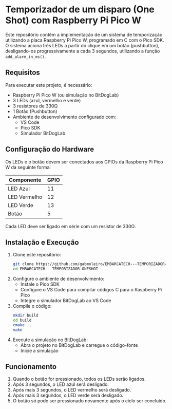 # Temporizador de um disparo (One Shot) com Raspberry Pi Pico W

Este repositório contém a implementação de um sistema de temporização utilizando a placa Raspberry Pi Pico W, programado em C com o Pico SDK. O sistema aciona três LEDs a partir do clique em um botão (pushbutton), desligando-os progressivamente a cada 3 segundos, utilizando a função `add_alarm_in_ms()`.

## Requisitos
Para executar este projeto, é necessário:

- Raspberry Pi Pico W (ou simulação no BitDogLab)
- 3 LEDs (azul, vermelho e verde)
- 3 resistores de 330Ω
- 1 Botão (Pushbutton)
- Ambiente de desenvolvimento configurado com:
  - VS Code
  - Pico SDK
  - Simulador BitDogLab

## Configuração do Hardware
Os LEDs e o botão devem ser conectados aos GPIOs da Raspberry Pi Pico W da seguinte forma:

| Componente   | GPIO |
|-------------|------|
| LED Azul    | 11   |
| LED Vermelho | 12  |
| LED Verde   | 13   |
| Botão       | 5    |

Cada LED deve ser ligado em série com um resistor de 330Ω.

## Instalação e Execução

1. Clone este repositório:
   ```sh
   git clone https://github.com/gabmoleiro/EMBARCATECH---TEMPORIZADOR-ONESHOT.git
   cd EMBARCATECH---TEMPORIZADOR-ONESHOT
   ```
2. Configure o ambiente de desenvolvimento:
   - Instale o Pico SDK
   - Configure o VS Code para compilar códigos C para o Raspberry Pi Pico
   - Integre o simulador BitDogLab ao VS Code
3. Compile o código:
   ```sh
   mkdir build
   cd build
   cmake ..
   make
   ```
4. Execute a simulação no BitDogLab:
   - Abra o projeto no BitDogLab e carregue o código-fonte
   - Inicie a simulação

## Funcionamento
1. Quando o botão for pressionado, todos os LEDs serão ligados.
2. Após 3 segundos, o LED azul será desligado.
3. Após mais 3 segundos, o LED vermelho será desligado.
4. Após mais 3 segundos, o LED verde será desligado.
5. O botão só pode ser pressionado novamente após o ciclo ser concluído.


